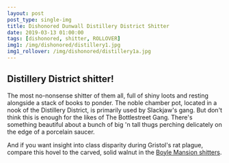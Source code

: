 ```yaml
---
layout: post
post_type: single-img
title: Dishonored Dunwall Distillery District Shitter
date: 2019-03-13 01:00:00
tags: [dishonored, shitter, ROLLOVER]
img1: /img/dishonored/distillery1.jpg
img1_rollover: /img/dishonored/distillery1a.jpg
---
```

## Distillery District shitter!

The most no-nonsense shitter of them all, full of shiny loots and resting alongside a stack of books to ponder. The noble chamber pot, located in a nook of the Distillery District, is primarily used by Slackjaw's gang. But don't think this is enough for the likes of The Bottlestreet Gang. There's something beautiful about a bunch of big 'n tall thugs perching delicately on the edge of a porcelain saucer.

And if you want insight into class disparity during Gristol's rat plague, compare this hovel to the carved, solid walnut in the [Boyle Mansion shitters](https://gaming-thrones.com/2019/03/13/Boyle-Mansion.html).
